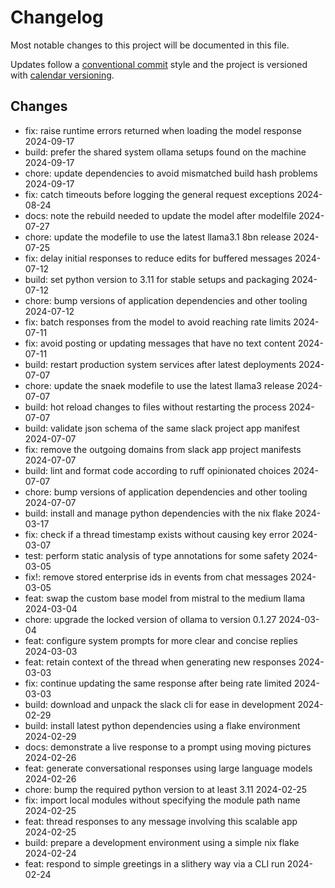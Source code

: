 # Changelog

Most notable changes to this project will be documented in this file.

Updates follow a [conventional commit][commits] style and the project is
versioned with [calendar versioning][calver].

## Changes

- fix: raise runtime errors returned when loading the model response 2024-09-17
- build: prefer the shared system ollama setups found on the machine 2024-09-17
- chore: update dependencies to avoid mismatched build hash problems 2024-09-17
- fix: catch timeouts before logging the general request exceptions 2024-08-24
- docs: note the rebuild needed to update the model after modelfile 2024-07-27
- chore: update the modefile to use the latest llama3.1 8bn release 2024-07-25
- fix: delay initial responses to reduce edits for buffered messages 2024-07-12
- build: set python version to 3.11 for stable setups and packaging 2024-07-12
- chore: bump versions of application dependencies and other tooling 2024-07-12
- fix: batch responses from the model to avoid reaching rate limits 2024-07-11
- fix: avoid posting or updating messages that have no text content 2024-07-11
- build: restart production system services after latest deployments 2024-07-07
- chore: update the snaek modefile to use the latest llama3 release 2024-07-07
- build: hot reload changes to files without restarting the process 2024-07-07
- build: validate json schema of the same slack project app manifest 2024-07-07
- fix: remove the outgoing domains from slack app project manifests 2024-07-07
- build: lint and format code according to ruff opinionated choices 2024-07-07
- chore: bump versions of application dependencies and other tooling 2024-07-07
- build: install and manage python dependencies with the nix flake 2024-03-17
- fix: check if a thread timestamp exists without causing key error 2024-03-07
- test: perform static analysis of type annotations for some safety 2024-03-05
- fix!: remove stored enterprise ids in events from chat messages 2024-03-05
- feat: swap the custom base model from mistral to the medium llama 2024-03-04
- chore: upgrade the locked version of ollama to version 0.1.27 2024-03-04
- feat: configure system prompts for more clear and concise replies 2024-03-03
- feat: retain context of the thread when generating new responses 2024-03-03
- fix: continue updating the same response after being rate limited 2024-03-03
- build: download and unpack the slack cli for ease in development 2024-02-29
- build: install latest python dependencies using a flake environment 2024-02-29
- docs: demonstrate a live response to a prompt using moving pictures 2024-02-26
- feat: generate conversational responses using large language models 2024-02-26
- chore: bump the required python version to at least 3.11 2024-02-25
- fix: import local modules without specifying the module path name 2024-02-25
- feat: thread responses to any message involving this scalable app 2024-02-25
- build: prepare a development environment using a simple nix flake 2024-02-24
- feat: respond to simple greetings in a slithery way via a CLI run 2024-02-24

[calver]: https://calver.org
[commits]: https://www.conventionalcommits.org/en/v1.0.0/
